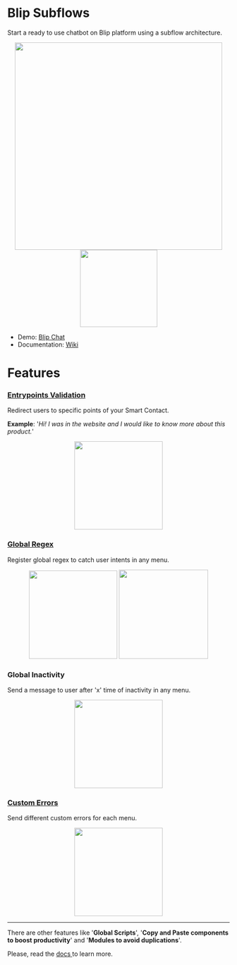 # Blip Subflows

Start a ready to use chatbot on Blip platform using a subflow architecture.

<p align='center'>
 <img src='https://s3-sa-east-1.amazonaws.com/i.imgtake.takenet.com.br/by5frerj.ayj/achitecture_demo.png' width='470'>
 <img src='https://i.imgur.com/bdXOqY4.gif' width='175'>
</p>

- Demo: <a href='https://bruno-nakayabu-dd677.chat.blip.ai/?appKey=c3ViZmxvd3N0ZW1wbGF0ZXJvdXRlcnYxOjZiM2Y4MGU0LWRkNGMtNDM1Zi05NzcyLWE1NzBmMTEzZDNmZQ==' target='_blank'> Blip Chat </a>
- Documentation: <a href='https://github.com/brbnk/blip-subflows/wiki' target='_blank'> Wiki </a>

# Features

### <a href='https://github.com/brbnk/blip-subflows/wiki/02.-How-to#define-an-entrypoint'> Entrypoints Validation </a>
Redirect users to specific points of your Smart Contact.

**Example**: '_Hi! I was in the website and I would like to know more about this product._'

<p align='center'>
 <img src='https://i.imgur.com/0fUJkqW.gif' width='200'>
</p>

### <a href='https://github.com/brbnk/blip-subflows/wiki/02.-How-to#define-global-regex-to-catch-user-intents'> Global Regex </a>
Register global regex to catch user intents in any menu.

<p align='center'>
  <img src='https://i.imgur.com/oCQVNrC.gif' width='200'>
 <img src='https://i.imgur.com/K9oozRd.gif' width='202'>
</p>

### Global Inactivity
Send a message to user after 'x' time of inactivity in any menu.

<p align='center'>
 <img src='https://i.imgur.com/MVWpXWD.gif' width='200'>
</p>

### <a href='https://github.com/brbnk/blip-subflows/wiki/02.-How-to#register-error-messages'> Custom Errors </a>
Send different custom errors for each menu.

<p align='center'>
 <img src='https://i.imgur.com/1HRvvVr.gif' width='200'>
</p>

---

There are other features like '**Global Scripts**', '**Copy and Paste components to boost productivity**' and '**Modules to avoid duplications**'. 

Please, read the <a href='https://github.com/brbnk/blip-subflows/wiki' target='_blank'> docs </a> to learn more.
